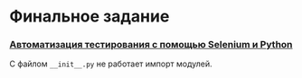 # Финальное задание 
### [Автоматизация тестирования с помощью Selenium и Python](https://stepik.org/course/575/info)
С файлом `__init__.py` не работает импорт модулей.
